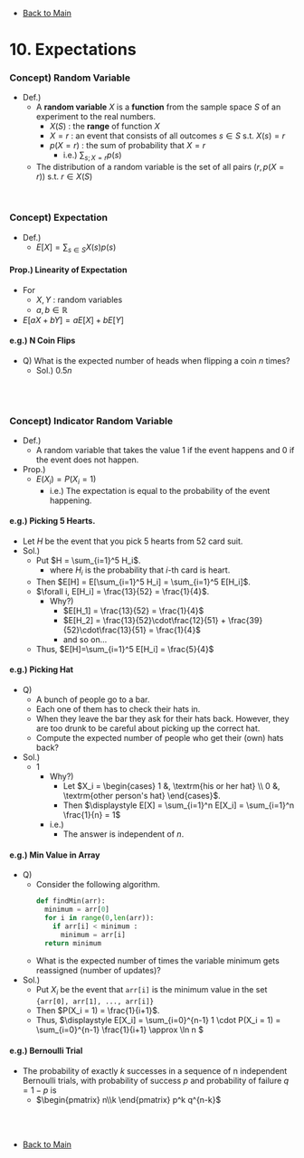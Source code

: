 - [Back to Main](../main.md)

# 10. Expectations
### Concept) Random Variable
- Def.)
  - A **random variable** $`X`$ is a **function** from the sample space $`S`$ of an experiment to the real numbers.
    - $`X(S)`$ : the **range** of function $`X`$
    - $`X=r`$ : an event that consists of all outcomes $`s\in S`$ s.t. $`X(s)=r`$
    - $`p(X=r)`$ : the sum of probability that $`X=r`$
      - i.e.) $`\displaystyle \sum_{s; X=r} p(s)`$
  - The distribution of a random variable is the set of all pairs $`(r, p(X=r))`$ s.t. $`r\in X(S)`$

<br>

### Concept) Expectation
- Def.)
  - $`E[X] = \sum_{s\in S} X(s)p(s)`$

#### Prop.) Linearity of Expectation
- For
  - $`X,Y`$ : random variables
  - $`a,b \in \mathbb{R}`$
- $`E[aX + bY] = aE[X] + bE[Y]`$

#### e.g.) N Coin Flips
- Q) What is the expected number of heads when flipping a coin $`n`$ times?
  - Sol.) $`0.5n`$

<br><br>

### Concept) Indicator Random Variable
- Def.)
  - A random variable that takes the value 1 if the event happens and 0 if the event does not happen.
- Prop.)
  - $`E(X_i) = P(X_i = 1)`$
    - i.e.) The expectation is equal to the probability of the event happening.

#### e.g.) Picking 5 Hearts.
- Let $`H`$ be the event that you pick 5 hearts from 52 card suit.
- Sol.)
  - Put $`H = \sum_{i=1}^5 H_i`$.
    - where $`H_i`$ is the probability that $`i`$-th card is heart.
  - Then $`E[H] = E[\sum_{i=1}^5 H_i] = \sum_{i=1}^5 E[H_i]`$.
  - $`\forall i, E[H_i] = \frac{13}{52} = \frac{1}{4}`$.
    - Why?)
      - $`E[H_1] = \frac{13}{52} = \frac{1}{4}`$
      - $`E[H_2] = \frac{13}{52}\cdot\frac{12}{51} + \frac{39}{52}\cdot\frac{13}{51} = \frac{1}{4}`$
      - and so on... 
  - Thus, $`E[H]=\sum_{i=1}^5 E[H_i] = \frac{5}{4}`$


#### e.g.) Picking Hat
- Q) 
  - A bunch of people go to a bar. 
  - Each one of them has to check their hats in. 
  - When they leave the bar they ask for their hats back. However, they are too drunk to be careful about picking up the correct hat. 
  - Compute the expected number of people who get their (own) hats back?
- Sol.)
  - 1
    - Why?)
      - Let $`X_i = \begin{cases}
        1 &, \textrm{his or her hat} \\
        0 &, \textrm{other person's hat}
      \end{cases}`$.
      - Then $`\displaystyle E[X] = \sum_{i=1}^n E[X_i] = \sum_{i=1}^n \frac{1}{n} = 1`$
    - i.e.)
      - The answer is independent of $`n`$.

#### e.g.) Min Value in Array
- Q)
  - Consider the following algorithm.
    ```python
    def findMin(arr):
      minimum = arr[0]
      for i in range(0,len(arr)):
        if arr[i] < minimum :
          minimum = arr[i]
      return minimum
    ```
  - What is the expected number of times the variable minimum gets reassigned (number of updates)?
- Sol.)
  - Put $`X_i`$ be the event that `arr[i]` is the minimum value in the set `{arr[0], arr[1], ..., arr[i]}`
  - Then $`P(X_i = 1) = \frac{1}{i+1}`$.
  - Thus, $`\displaystyle E[X_i] = \sum_{i=0}^{n-1} 1 \cdot P(X_i = 1) =  \sum_{i=0}^{n-1} \frac{1}{i+1} \approx \ln n `$

#### e.g.) Bernoulli Trial
- The probability of exactly $`k`$ successes in a sequence of n independent Bernoulli trials, with probability of success $`p`$ and probability of failure $`q = 1 − p`$ is
  - $`\begin{pmatrix} n\\k \end{pmatrix} p^k q^{n-k}`$



<br><br>

- [Back to Main](../main.md)